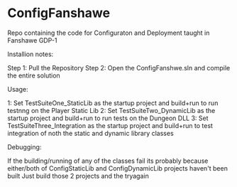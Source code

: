 # ConfigFanshawe
 Repo containing the code for Configuraton and Deployment taught in Fanshawe GDP-1


Installion notes:

Step 1: Pull the Repository
Step 2: Open the ConfigFanshwe.sln and compile the entire solution

Usage:

1: Set TestSuiteOne_StaticLib as the startup project and build+run to run testnng on the Player Static Lib
2: Set TestSuiteTwo_DynamicLib as the startup project and build+run to run tests on the Dungeon DLL 
3: Set TestSuiteThree_Integration as the startup project and build+run to test integration of noth the static and dynamic library classes

Debugging:

If the building/running of any of the classes fail its probably because either/both of ConfigStaticLib and ConfigDynamicLib projects haven't been built
Just build those 2 projects and the tryagain

